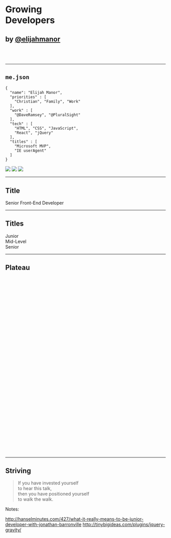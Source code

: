 # Growing<br/>Developers
<!-- .slide: data-title="" data-state="Introduction--title" data-background="./img/orange-tree.JPG" -->

## <!-- .element: style="text-transform: lowercase;" --> by [@elijahmanor](http://twitter.com/elijahmanor)

<h3 data-store="introduction-social" contenteditable></h3>

<!--<div style="font-size: .4em; opacity: 0.5; font-style: italic;">Picture: [Stray Cat](https://flic.kr/p/dQZvyD) / [Jim Bauer](https://www.flickr.com/photos/lens-cap/) / Creative Commons</div>-->

------

## `me.json`
<!-- .slide: data-title="" data-state="Introduction" data-background="./img/orange-tree.JPG" -->

<div class="Split">
  <div class="Split-column">
    <pre class="language-javascript clean"><code>{
  "name": "Elijah Manor",
  "priorities" : [
    "Christian", "Family", "Work"
  ],
  "work" : [
    "@DaveRamsey", "@PluralSight"
  ],
  "tech" : [
    "HTML", "CSS", "JavaScript",
    "React", "jQuery"
  ],
  "titles" : [
    "Microsoft MVP",
    "IE userAgent"
  ]
}</code></pre>
  </div>
  <div class="Split-column">
    <img src="./img/myfamily.jpg" />
    <img src="./svg/ramsey-solutions.svg" />
    <img src="./svg/everydollar.svg" />
  </div>
</div>  

------

## Title
<!-- .slide: data-title="" data-state="Introduction" data-background="./img/orange-tree.JPG" -->

Senior Front-End Developer

------

## Titles
<!-- .slide: data-title="" data-state="Introduction" data-background="./img/orange-tree.JPG" -->

<div class="DeveloperTitles">
  <div class="DeveloperTitle">Junior</div>
  <div class="DeveloperTitle">Mid-Level</div>
  <div class="DeveloperTitle">Senior</div>
</div>

<div hidden></div><!-- .element: class="fragment" -->

------

## Plateau
<!-- .slide: data-title="" data-state="Introduction" data-background="./img/plateau.jpg" -->

<div id="curve_chart" style="height: 550px"></div>

<!--
<a data-flickr-embed="true" href="https://www.flickr.com/photos/alanenglish/418367475/" title="Grand Canyon Plateau Point"><img src="https://farm1.staticflickr.com/152/418367475_00ee260e82_b.jpg" width="1024" height="768" alt="Grand Canyon Plateau Point"></a><script async src="//embedr.flickr.com/assets/client-code.js" charset="utf-8"></script>

<a data-flickr-embed="true" href="https://www.flickr.com/photos/alanenglish/3918091669/" title="Vermilion cliffs from Kaibab Plateau overlook - monsoon season"><img src="https://farm3.staticflickr.com/2645/3918091669_2a0f29b0a1_b.jpg" width="1024" height="685" alt="Vermilion cliffs from Kaibab Plateau overlook - monsoon season"></a><script async src="//embedr.flickr.com/assets/client-code.js" charset="utf-8"></script>
-->

------

## Striving
<!-- .slide: data-title="" data-state="Introduction" data-background="./img/stars.jpg" -->

> If you have invested yourself<br/>
> to hear this talk,<br/>
> then you have positioned yourself<br/>
> to walk the walk.<br/>

Notes:

http://hanselminutes.com/427/what-it-really-means-to-be-junior-developer-with-jonathan-barronville
http://tinybigideas.com/plugins/jquery-gravity/

